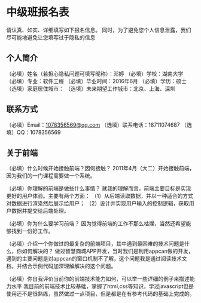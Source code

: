 # 中级班报名表

请认真、如实、详细填写如下报名信息。
同时，为了避免您个人信息泄露，我们尽可能地避免让您填写过于隐私的信息

## 个人简介

（必填）姓名（若担心隐私问题可填写昵称）：邓婷
（必填）学校：湖南大学
（必填）专业：软件工程
（必填）毕业时间：2016年6月
（必填）学历：硕士
（选填）家庭居住城市：
（选填）未来期望工作城市：北京、上海、深圳

## 联系方式

（必填）Email：1078356569@qq.com
（选填）联系电话：18711074687
（选填）QQ：1078356569

## 关于前端

（必填）什么时候开始接触前端？因何接触？
        2011年4月（大二）开始接触前端，因为我们的一门课程需要做一个系统。

（必填）你理解的前端是做些什么事情？
        就我的理解而言，前端主要目标是实现更好的用户体验。主要有两个方面：
        （1）从后端读取数据，并以一种适合的方式对数据进行渲染然后展示给用户；
        （2）设计并实现用户输入的控制逻辑，获取用户数据并提交给后端处理。

（必填）你为什么要学习前端？
       因为觉得前端的工作不那么枯燥，当然还希望能够找到一份好工作。

（必填）介绍一个你做过的最复杂的前端项目，其中遇到最困难的技术问题是什么，你如何解决的？
       做过智慧商城APP开发，当时我们是利用appcan做的开发，遇到的主要问题是对appcan的窗口机制不了解，这个问题我是通过阅读技术文档，并结合示例代码加深理解解决的这个问题。

（必填）你自我评价当前你的前端技术能力如何，可以举一些详细的例子来描述能力水平
     我目前的前端技术比较基础，掌握了html,css等知识，学过javascript但是使用还不是很熟练，虽然做过一点项目，但是都是在有参考代码的基础上完成的。

